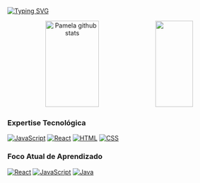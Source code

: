 [![Typing SVG](https://readme-typing-svg.herokuapp.com/?color=bf94e4&size=35&center=true&vCenter=true&width=1000&lines=HELLO%2C+My+name+is+Pamela%3B+I'm+21+years+old%3B+I'm+from+Brazil%3B+I'm+studying+Systems+Development%3B+Be+Welcome!+%3A%29)](https://git.io/typing-svg)
<div align="center">  
  <img width="49%" height="195px" src="https://github-readme-stats.vercel.app/api?username=pamyydev&show_icons=true&count_private=true&hide_border=true&title_color=bf94e4&icon_color=bf94e4&text_color=c9d1d9&bg_color=0d1117" alt="Pamela github stats" /> 
  <img width="41%" height="195px" src="https://github-readme-stats.vercel.app/api/top-langs/?username=pamyydev&layout=compact&hide_border=true&title_color=bf94e4&text_color=bf94e4&bg_color=0d1117" />
</div>


### **Expertise Tecnológica**
 [![JavaScript](https://img.shields.io/badge/-JavaScript-0D1117?style=for-the-badge&logo=javascript&labelColor=0D1117)](link_para_perfil_ou_projeto) [![React](https://img.shields.io/badge/-React-0D1117?style=for-the-badge&logo=react&labelColor=0D1117)](link_para_perfil_ou_projeto) [![HTML](https://img.shields.io/badge/-HTML-0D1117?style=for-the-badge&logo=html5&labelColor=0D1117)](link_para_perfil_ou_projeto) [![CSS](https://img.shields.io/badge/-CSS-0D1117?style=for-the-badge&logo=css3&labelColor=0D1117)](link_para_perfil_ou_projeto)


### **Foco Atual de Aprendizado**
[![React](https://img.shields.io/badge/-React-0D1117?style=for-the-badge&logo=react&labelColor=0D1117)](link_para_perfil_ou_projeto) [![JavaScript](https://img.shields.io/badge/-JavaScript-0D1117?style=for-the-badge&logo=javascript&labelColor=0D1117)](link_para_perfil_ou_projeto) [![Java](https://img.shields.io/badge/Java-0D1117.svg?style=for-the-badge&logo=openjdk&logoColor=white)](link_para_perfil_ou_projeto)
